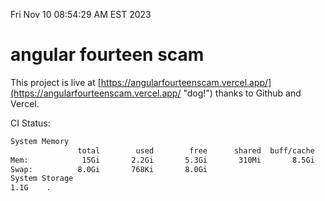 Fri Nov 10 08:54:29 AM EST 2023

# angular fourteen scam


This project is live at [https://angularfourteenscam.vercel.app/](https://angularfourteenscam.vercel.app/ "dog!") thanks to Github and Vercel.

CI Status: 

```bash
System Memory
               total        used        free      shared  buff/cache   available
Mem:            15Gi       2.2Gi       5.3Gi       310Mi       8.5Gi        13Gi
Swap:          8.0Gi       768Ki       8.0Gi
System Storage
1.1G	.
```
```bash
